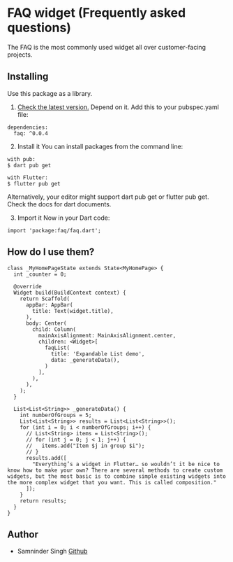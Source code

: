 # FAQ widget (Frequently asked questions)

The FAQ is the most commonly used widget all over customer-facing projects.

## Installing

Use this package as a library.

1. [Check the latest version.](https://pub.dev/packages/faq/versions) Depend on it.
   Add this to your pubspec.yaml file:

```
dependencies:
  faq: ^0.0.4
```

2. Install it
   You can install packages from the command line:

```
with pub:
$ dart pub get

with Flutter:
$ flutter pub get
```

Alternatively, your editor might support dart pub get or flutter pub get. Check the docs for dart documents.

3. Import it Now in your Dart code:

```
import 'package:faq/faq.dart';
```

## How do I use them?

```
class _MyHomePageState extends State<MyHomePage> {
  int _counter = 0;

  @override
  Widget build(BuildContext context) {
    return Scaffold(
      appBar: AppBar(
        title: Text(widget.title),
      ),
      body: Center(
        child: Column(
          mainAxisAlignment: MainAxisAlignment.center,
          children: <Widget>[
            faqList(
              title: 'Expandable List demo',
              data: _generateData(),
            )
          ],
        ),
      ),
    );
  }

  List<List<String>> _generateData() {
    int numberOfGroups = 5;
    List<List<String>> results = List<List<String>>();
    for (int i = 0; i < numberOfGroups; i++) {
      // List<String> items = List<String>();
      // for (int j = 0; j < 1; j++) {
      //   items.add("Item $j in group $i");
      // }
      results.add([
        "Everything’s a widget in Flutter… so wouldn’t it be nice to know how to make your own? There are several methods to create custom widgets, but the most basic is to combine simple existing widgets into the more complex widget that you want. This is called composition."
      ]);
    }
    return results;
  }
}

```

## Author

- Samninder Singh [Github](https://github.com/samninderSingh/faq)
